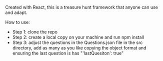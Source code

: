 Created with React, this is a treasure hunt framework that anyone can use and adapt.

How to use:

- Step 1: clone the repo
- Step 2: create a local copy on your machine and run npm install
- Step 3: adjust the questions in the Questions.json file in the src directory, add as many as you like copying the object format and ensuring the last question is has "'lastQuesiton': true"
